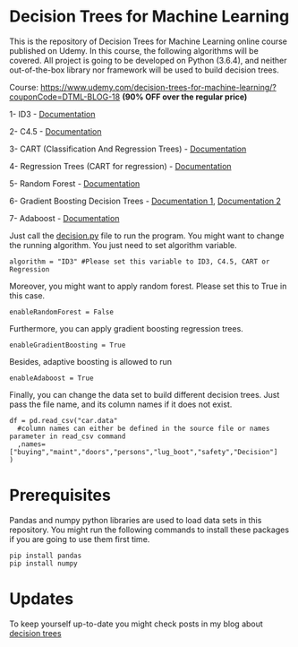 # Decision Trees for Machine Learning

This is the repository of Decision Trees for Machine Learning online course published on Udemy. In this course, the following algorithms will be covered. All project is going to be developed on Python (3.6.4), and neither out-of-the-box library nor framework will be used to build decision trees.

Course: https://www.udemy.com/decision-trees-for-machine-learning/?couponCode=DTML-BLOG-18 **(90% OFF over the regular price)**

1- ID3 - [Documentation](https://sefiks.com/2017/11/20/a-step-by-step-id3-decision-tree-example/)

2- C4.5 - [Documentation](https://sefiks.com/2018/05/13/a-step-by-step-c4-5-decision-tree-example/)

3- CART (Classification And Regression Trees) - [Documentation](https://sefiks.com/2018/08/27/a-step-by-step-cart-decision-tree-example/)

4- Regression Trees (CART for regression) - [Documentation](https://sefiks.com/2018/08/28/a-step-by-step-regression-decision-tree-example/)

5- Random Forest - [Documentation](https://sefiks.com/2017/11/19/how-random-forests-can-keep-you-from-decision-tree/)

6- Gradient Boosting Decision Trees - [Documentation 1](https://sefiks.com/2018/10/04/a-step-by-step-gradient-boosting-decision-tree-example/), [Documentation 2](https://sefiks.com/2018/10/29/a-step-by-step-gradient-boosting-example-for-classification/)

7- Adaboost - [Documentation](https://sefiks.com/2018/11/02/a-step-by-step-adaboost-example/)

Just call the [decision.py](/python/decision.py) file to run the program. You might want to change the running algorithm. You just need to set algorithm variable.

```
algorithm = "ID3" #Please set this variable to ID3, C4.5, CART or Regression
```

Moreover, you might want to apply random forest. Please set this to True in this case.

```
enableRandomForest = False
```

Furthermore, you can apply gradient boosting regression trees.

```
enableGradientBoosting = True
```

Besides, adaptive boosting is allowed to run

```
enableAdaboost = True
```

Finally, you can change the data set to build different decision trees. Just pass the file name, and its column names if it does not exist.

```
df = pd.read_csv("car.data"
  #column names can either be defined in the source file or names parameter in read_csv command
  ,names=["buying","maint","doors","persons","lug_boot","safety","Decision"] 
)
```

# Prerequisites

Pandas and numpy python libraries are used to load data sets in this repository. You might run the following commands to install these packages if you are going to use them first time.

```
pip install pandas
pip install numpy
```

# Updates

To keep yourself up-to-date you might check posts in my blog about [decision trees](https://sefiks.com/tag/decision-tree/) 
